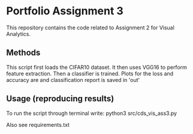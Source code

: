 # Portfolio Assignment 3
This repository contains the code related to Assignment 2 for Visual Analytics.

## Methods
This script first loads the CIFAR10 dataset. It then uses VGG16 to perform feature extraction. Then a classifier is trained. Plots for the loss and accuracy are and classification report is saved in 'out'


## Usage (reproducing results)
To run the script through terminal write: python3 src/cds_vis_ass3.py

Also see requirements.txt


